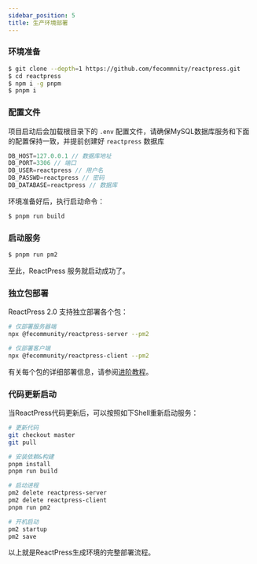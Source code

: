 ```yaml
---
sidebar_position: 5
title: 生产环境部署
---
```


### 环境准备
```bash
$ git clone --depth=1 https://github.com/fecommnity/reactpress.git
$ cd reactpress
$ npm i -g pnpm
$ pnpm i
```

### 配置文件

项目启动后会加载根目录下的 `.env` 配置文件，请确保MySQL数据库服务和下面的配置保持一致，并提前创建好 `reactpress` 数据库

```js
DB_HOST=127.0.0.1 // 数据库地址
DB_PORT=3306 // 端口
DB_USER=reactpress // 用户名
DB_PASSWD=reactpress // 密码
DB_DATABASE=reactpress // 数据库
```

环境准备好后，执行启动命令：

```bash
$ pnpm run build
```

### 启动服务
```bash
$ pnpm run pm2
```

至此，ReactPress 服务就启动成功了。

### 独立包部署

ReactPress 2.0 支持独立部署各个包：

```bash
# 仅部署服务器端
npx @fecommunity/reactpress-server --pm2

# 仅部署客户端
npx @fecommunity/reactpress-client --pm2
```

有关每个包的详细部署信息，请参阅[进阶教程](../tutorial-extras/client-package)。

### 代码更新启动
当ReactPress代码更新后，可以按照如下Shell重新启动服务：
```bash
# 更新代码
git checkout master
git pull

# 安装依赖&构建
pnpm install
pnpm run build

# 启动进程
pm2 delete reactpress-server
pm2 delete reactpress-client
pnpm run pm2

# 开机启动
pm2 startup
pm2 save
```

以上就是ReactPress生成环境的完整部署流程。